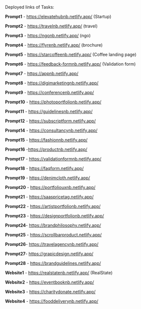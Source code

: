 Deployed links of Tasks:

**Prompt1**  - https://elevatehubnb.netlify.app/ (Startup)

**Prompt2** - https://travelnb.netlify.app/ (travel)

**Prompt3** - https://ngonb.netlify.app/ (ngo)

**Prompt4** - https://flyrenb.netlify.app/ (brochure)

**Prompt5** - https://starcoffeenb.netlify.app/ (Coffee landing page)

**Prompt6** - https://feedback-formnb.netlify.app/ (Validation form)

**Prompt7** - https://appnb.netlify.app/

**Prompt8** - https://digimarketingnb.netlify.app/

**Prompt9** - https://conferencenb.netlify.app/

**Prompt10** - https://photoportfolionb.netlify.app/

**Prompt11** - https://guidelinesnb.netlify.app/

**Prompt12** - https://subscriptform.netlify.app/

**Prompt14** - https://consultancynb.netlify.app/

**Prompt15** - https://fashionnb.netlify.app/
 
**Prompt16** -https://productnb.netlify.app/

**Prompt17** - https://validationformnb.netlify.app/

**Prompt18** - https://faqform.netlify.app/

**Prompt19** - https://denimcloth.netlify.app/

**Prompt20** - https://portfoliouxnb.netlify.app/

**Prompt21** - https://saaspricetag.netlify.app/

**Prompt22** - https://artistportfolionb.netlify.app/

**Prompt23** - https://designportfolionb.netlify.app/

**Prompt24**- https://brandphilosophy.netlify.app/

**Prompt25** - https://scrollbarproduct.netlify.app/

**Prompt26**- https://travelagencynb.netlify.app/

**Prompt27**- https://grapicdesign.netlify.app/

**Prompt28** - https://brandguidelines.netlify.app/

**Website1** - https://realstatenb.netlify.app/ (RealState)

**Website2** - https://eventbooknb.netlify.app/

**Website3** - https://charitydonate.netlify.app/

**Website4** - https://fooddeliverynb.netlify.app/